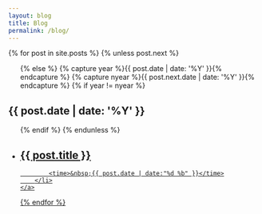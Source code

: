 ```yaml
---
layout: blog
title: Blog
permalink: /blog/
---
```

<section class="archive">
  
{% for post in site.posts %}
  {% unless post.next %}
  <ul class="archive-container">
  {% else %}
  {% capture year %}{{ post.date | date: '%Y' }}{% endcapture %}
  {% capture nyear %}{{ post.next.date | date: '%Y' }}{% endcapture %}
  {% if year != nyear %}
  </ul>
  <h2>{{ post.date | date: '%Y' }}</h2>
  <ul class="past">
  {% endif %}
  {% endunless %}
    <a href="{{ post.url }}">
       <li>
            <h2>{{ post.title }}</h2>
        
            <time>&nbsp;{{ post.date | date:"%d %b" }}</time>
        </li>
    </a>
{% endfor %}
  </ul>
</section>